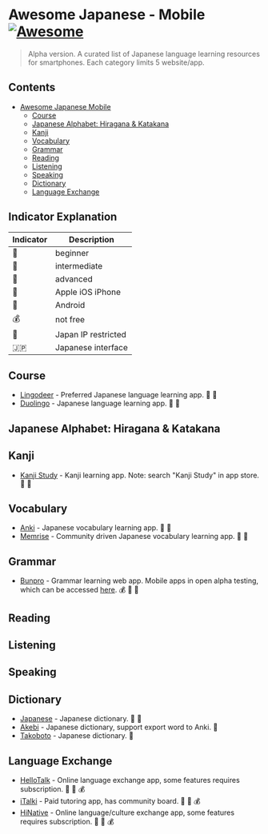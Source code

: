 # Awesome Japanese - Mobile [![Awesome](https://cdn.rawgit.com/sindresorhus/awesome/d7305f38d29fed78fa85652e3a63e154dd8e8829/media/badge.svg)](https://github.com/sindresorhus/awesome)

> Alpha version. A curated list of Japanese language learning resources for smartphones. Each category limits 5 website/app.

## Contents

- [Awesome Japanese Mobile](#awesome-japanese)
  - [Course](#course)
  - [Japanese Alphabet: Hiragana & Katakana](#japanese-alphabet)
  - [Kanji](#kanji)
  - [Vocabulary](#vocabulary)
  - [Grammar](#grammar)
  - [Reading](#reading)
  - [Listening](#listening)
  - [Speaking](#speaking)
  - [Dictionary](#dictionary)
  - [Language Exchange](#language-exchange)

## Indicator Explanation

| Indicator   | Description         |
| ----------- | ------------------- |
| :baby:      | beginner            |
| :man:       | intermediate        |
| :older_man: | advanced            |
| :apple:     | Apple iOS iPhone    |
| :robot:     | Android             |
| :moneybag:  | not free            |
| :japan:     | Japan IP restricted |
| :jp:        | Japanese interface  |

## Course

- [Lingodeer](https://www.lingodeer.com) - Preferred Japanese language learning app. :apple: :robot:
- [Duolingo](https://www.duolingo.com) - Japanese language learning app. :apple: :robot:

## Japanese Alphabet: Hiragana & Katakana

## Kanji

- [Kanji Study](https://mindtwisted.com/) - Kanji learning app. Note: search "Kanji Study" in app store. :apple: :robot:

## Vocabulary

- [Anki](https://apps.ankiweb.net/) - Japanese vocabulary learning app. :apple: :robot:
- [Memrise](https://www.memrise.com/) - Community driven Japanese vocabulary learning app. :apple: :robot:

## Grammar

- [Bunpro](https://bunpro.jp/) - Grammar learning web app. Mobile apps in open alpha testing, which can be accessed [here](https://bunpro.jp/apps). :moneybag: :apple: :robot:

## Reading

## Listening

## Speaking

## Dictionary

- [Japanese](https://www.japaneseapp.com/) - Japanese dictionary. :apple: :robot:
- [Akebi](https://play.google.com/store/apps/details?id=com.craxic.akebifree) - Japanese dictionary, support export word to Anki. :robot:
- [Takoboto](https://play.google.com/store/apps/details?id=jp.takoboto&hl=en_US&gl=US) - Japanese dictionary. :robot:

## Language Exchange

- [HelloTalk](https://www.hellotalk.com) - Online language exchange app, some features requires subscription. :apple: :robot: :moneybag:
- [iTalki](https://italki.com) - Paid tutoring app, has community board. :apple: :robot: :moneybag:
- [HiNative](https://www.hinative.com) - Online language/culture exchange app, some features requires subscription. :apple: :robot: :moneybag:
